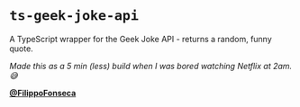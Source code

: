 # `ts-geek-joke-api`

A TypeScript wrapper for the Geek Joke API - returns a random, funny quote.

_Made this as a 5 min (less) build when I was bored watching Netflix at 2am. 😅_

[**@FilippoFonseca**](https://twitter.com/FilippoFonseca)
